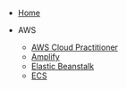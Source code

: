 <!-- _navbar.md -->

* [Home](README.md)

* AWS
  * [AWS Cloud Practitioner](./AWS/awsCloudPractitioner.md)
  * [Amplify](./AWS/amplify.md)
  * [Elastic Beanstalk](./AWS/elasticBeanstalk.md)
  * [ECS](./AWS/elasticContainerService.md)
